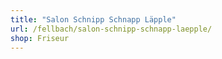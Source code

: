```yaml
---
title: "Salon Schnipp Schnapp Läpple"
url: /fellbach/salon-schnipp-schnapp-laepple/
shop: Friseur
---
```


